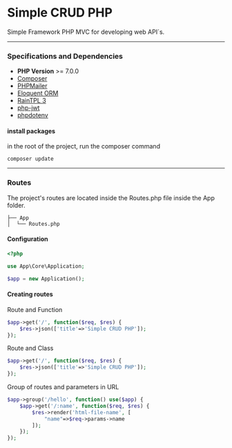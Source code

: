 # Simple CRUD PHP

Simple Framework PHP MVC for developing web API`s.

***

### Specifications and Dependencies

- **PHP Version** >= 7.0.0
- [Composer](https://getcomposer.org/)
- [PHPMailer](https://github.com/PHPMailer/PHPMailer)
- [Eloquent ORM](https://laravel-docs-pt-br.readthedocs.io/en/latest/eloquent/)
- [RainTPL 3](https://github.com/feulf/raintpl3)
- [php-jwt](https://github.com/firebase/php-jwt)
- [phpdotenv](https://github.com/vlucas/phpdotenv)

#### install packages

in the root of the project, run the composer command 

```
composer update
```

***

### Routes

The project's routes are located inside the Routes.php file inside the App folder.

```
├── App
│  └── Routes.php
```

#### Configuration

```php
<?php

use App\Core\Application;

$app = new Application();
```

#### Creating routes

Route and Function

```php
$app->get('/', function($req, $res) {
    $res->json(['title'=>'Simple CRUD PHP']);
});
```

Route and Class

```php
$app->get('/', function($req, $res) {
    $res->json(['title'=>'Simple CRUD PHP']);
});
```

Group of routes and parameters in URL

```php
$app->group('/hello', function() use($app) {
    $app->get('/:name', function($req, $res) {
        $res->render('html-file-name', [
            "name"=>$req->params->name            
        ]);
    });
});
```


